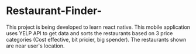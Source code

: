 # Restaurant-Finder-
This project is being developed to learn react native. This mobile application uses YELP API to get data and sorts the restaurants based on 3 price categories (Cost effective, bit pricier, big spender). The restaurants shown are near user's location. 
